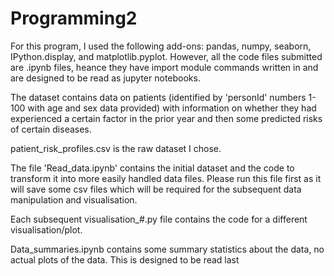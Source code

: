 # Programming2
For this program, I used the following add-ons: pandas, numpy, seaborn, IPython.display, and matplotlib.pyplot. However, all the code files submitted are .ipynb files, heance they have import module commands written in and are designed to be read as jupyter notebooks.

The dataset contains data on patients (identified by 'personId' numbers 1-100 with age and sex data provided) with information on whether they had experienced a certain factor in the prior year and then some predicted risks of certain diseases.

patient_risk_profiles.csv is the raw dataset I chose.

The file 'Read_data.ipynb' contains the initial dataset and the code to transform it into more easily handled data files. Please run this file first as it will save some csv files which will be required for the subsequent data manipulation and visualisation.

Each subsequent visualisation_#.py file contains the code for a different visualisation/plot.

Data_summaries.ipynb contains some summary statistics about the data, no actual plots of the data. This is designed to be read last
